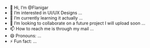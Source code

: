 - 👋 Hi, I’m @Flanigar
- 👀 I’m interested in UI/UX Designs ...
- 🌱 I’m currently learning it actually ...
- 💞️ I’m looking to collaborate on a future project I will upload soon ...
- 📫 How to reach me is through my mail ...
- 😄 Pronouns: ...
- ⚡ Fun fact: ...

<!---
Flanigar/Flanigar is a ✨ special ✨ repository because its `README.md` (this file) appears on your GitHub profile.
You can click the Preview link to take a look at your changes.
--->
